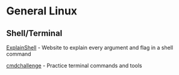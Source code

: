# General Linux

## Shell/Terminal

[ExplainShell](https://explainshell.com/) - Website to explain every argument and flag in a shell command

[cmdchallenge](https://cmdchallenge.com/) - Practice terminal commands and tools
